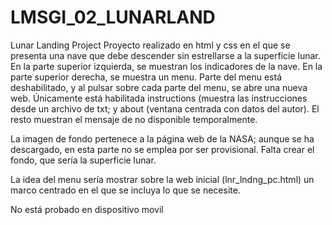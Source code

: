 # LMSGI_02_LUNARLAND
Lunar Landing Project
Proyecto realizado en html y css en el que se presenta una nave que debe descender sin estrellarse a la superficie lunar.
En la parte superior izquierda, se muestran los indicadores de la nave.
En la parte superior derecha, se muestra un menu. Parte del menu está deshabilitado, y al pulsar sobre cada parte del menu, se abre una nueva web. Únicamente está habilitada instructions (muestra las instrucciones desde un archivo de txt; y about (ventana centrada con datos del autor). El resto muestran el mensaje de no disponible temporalmente.

La imagen de fondo pertenece a la página web de la NASA; aunque se ha descargado, en esta parte no se emplea por ser provisional.
Falta crear el fondo, que sería la superficie lunar.

La idea del menu sería mostrar sobre la web inicial (lnr_lndng_pc.html) un marco centrado en el que se incluya lo que se necesite. 

No está probado en dispositivo movil
